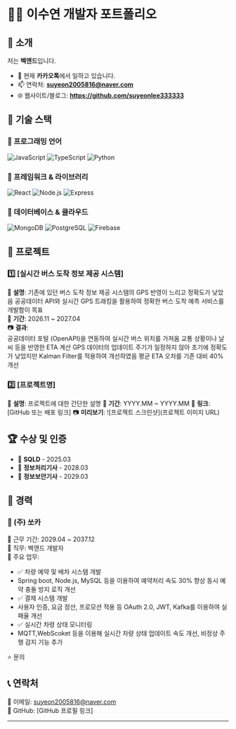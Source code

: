 # 🧑‍💻 이수연 개발자 포트폴리오

## 👋 소개
저는 **벡앤드**입니다. 

- 🔭 현재 **카카오톡**에서 일하고 있습니다.
- 📫 연락처: **suyeon2005816@naver.com**
- 🌐 웹사이트/블로그: **https://github.com/suyeonlee333333**

## 🚀 기술 스택

### 🔹 프로그래밍 언어
![JavaScript](https://img.shields.io/badge/JavaScript-F7DF1E?style=for-the-badge&logo=javascript&logoColor=black)
![TypeScript](https://img.shields.io/badge/TypeScript-007ACC?style=for-the-badge&logo=typescript&logoColor=white)
![Python](https://img.shields.io/badge/Python-3776AB?style=for-the-badge&logo=python&logoColor=white)

### 🔹 프레임워크 & 라이브러리
![React](https://img.shields.io/badge/React-61DAFB?style=for-the-badge&logo=react&logoColor=black)
![Node.js](https://img.shields.io/badge/Node.js-339933?style=for-the-badge&logo=nodedotjs&logoColor=white)
![Express](https://img.shields.io/badge/Express-000000?style=for-the-badge&logo=express&logoColor=white)

### 🔹 데이터베이스 & 클라우드
![MongoDB](https://img.shields.io/badge/MongoDB-47A248?style=for-the-badge&logo=mongodb&logoColor=white)
![PostgreSQL](https://img.shields.io/badge/PostgreSQL-336791?style=for-the-badge&logo=postgresql&logoColor=white)
![Firebase](https://img.shields.io/badge/Firebase-FFCA28?style=for-the-badge&logo=firebase&logoColor=black)

## 💼 프로젝트

### 1️⃣ [실시간 버스 도착 정보 제공 시스템]  
📌 **설명**: 기존에 있던 버스 도착 정보 제공 시스템의 GPS 반영이 느리고 정확도가 낮았음  공공데이터 API와 실시간 GPS 트래킹을 활용하여 정확한 버스 도착 예측 서비스를 개발함이 목표  
📆 **기간**: 2026.11 ~ 2027.04  
📷 **결과**:  
공공데이터 포털 (OpenAPI)을 연동하여 실시간 버스 위치를 가져옴  교통 상황이나 날씨 등을 반영한 ETA 계산  GPS 데이터의 업데이트 주기가 일정하지 않아 초기에 정확도가 낮았지만 Kalman Filter를 적용하여 개선하였음  평균 ETA 오차를 기존 대비 40% 개선  

### 2️⃣ [프로젝트명]
📌 **설명**: 프로젝트에 대한 간단한 설명
📆 **기간**: YYYY.MM ~ YYYY.MM
🔗 **링크**: [GitHub 또는 배포 링크]
📷 **미리보기**:
![프로젝트 스크린샷](프로젝트 이미지 URL)

## 🏆 수상 및 인증  
- 🏅 **SQLD** - 2025.03  
- 🏅 **정보처리기사** - 2028.03  
- 🏅 **정보보안기사** - 2029.03  

## 📜 경력  

### 🔹 (주) 쏘카  
📆 근무 기간: 2029.04 ~ 2037.12  
💼 직무: 벡앤드 개발자  
📌 주요 업무:  
- ✅ 차량 예약 및 배차 시스템 개발  
- Spring boot, Node.js, MySQL 등을 이용하여 예약처리 속도 30% 향상  동시 예약 충돌 방지 로직 개선  
- ✅ 결제 시스템 개발    
- 사용자 인증, 요금 정산, 프로모션 적용 등 OAuth 2.0, JWT, Kafka를 이용하여 실패율 개선  
- ✅ 실시간 차령 상태 모니터링  
- MQTT,WebScoket 등을 이용해 실시간 차량 상태 업데이트 속도 개선, 비정상 주행 감지 기능 추가  

⭐️ 문의  
## 📞 연락처  
📧 이메일: suyeon2005816@naver.com  
🐙 GitHub: [GitHub 프로필 링크]  

---

